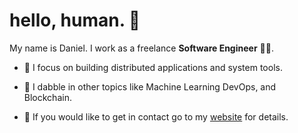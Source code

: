 # hello, human. :wave:

My name is Daniel. I work as a freelance **Software Engineer** :technologist:.

* :hammer: I focus on building distributed applications and system tools.
 
* :toolbox: I dabble in other topics like Machine Learning DevOps, and Blockchain.
 
* :email: If you would like to get in contact go to my [website](https://melichar.xyz) for details.
